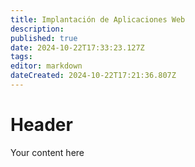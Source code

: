 ```yaml
---
title: Implantación de Aplicaciones Web
description: 
published: true
date: 2024-10-22T17:33:23.127Z
tags: 
editor: markdown
dateCreated: 2024-10-22T17:21:36.807Z
---
```


# Header
Your content here